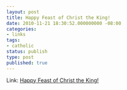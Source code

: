 ```yaml
---
layout: post
title: Happy Feast of Christ the King!
date: 2010-11-21 18:30:52.000000000 -08:00
categories:
- links
tags:
- catholic
status: publish
type: post
published: true
---
```

Link: <a href="http://goo.gl/zHAnH">Happy Feast of Christ the King!</a>
